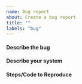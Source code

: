 ```yaml
---
name: Bug report
about: Create a bug report
title: ""
labels: "bug"
---
```


<!--
Before submitting a bug, please make sure the issue hasn't been already
addressed by searching through the past issues.
-->

#### Describe the bug
<!--
A clear and concise description of what the bug is.
-->

#### Describe your system
<!-- Please include the following:
- Operating system
- CPU type (x86-64, AArch64, RISC-V, ...)
- C++ compiler version
- Python distribution, if not the default for the operating system
-->

#### Steps/Code to Reproduce
<!--
Please add a minimal example that we can reproduce the error by running the
code. Be as succinct as possible, do not depend on external data. In short, we
are going to copy-paste your code and we expect to get the same
result as you.

**Note**: Please read [this guide](https://matthewrocklin.com/blog/work/2018/02/28/minimal-bug-reports) detailing how to provide the necessary information for us to reproduce your bug.

#### Code Sample, a copy-pastable example

```python
# Your code here

```

<!-- Thanks for the report! -->
